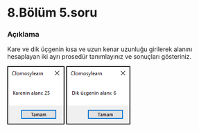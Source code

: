 # 8.Bölüm 5.soru

### Açıklama

Kare ve dik üçgenin kısa ve uzun kenar uzunluğu girilerek alanını hesaplayan iki ayrı prosedür tanımlayınız ve sonuçları gösteriniz.

![Bolum 8-Soru 5- Çıktı 1](Bolum8_5_Cikti1.png)
![Bolum 8-Soru 5- Çıktı 1](Bolum8_5_Cikti2.png)

